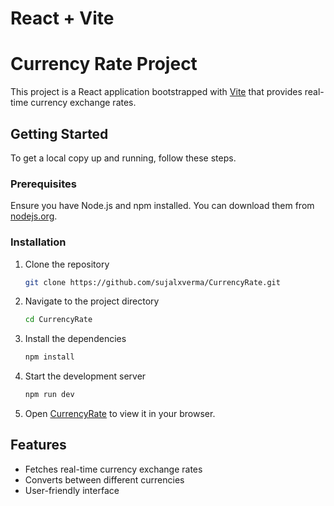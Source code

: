 # React + Vite

# Currency Rate Project

This project is a React application bootstrapped with [Vite](https://vitejs.dev/) that provides real-time currency exchange rates.



## Getting Started

To get a local copy up and running, follow these steps.

### Prerequisites

Ensure you have Node.js and npm installed. You can download them from [nodejs.org](https://nodejs.org/).

### Installation

1. Clone the repository
    ```sh
    git clone https://github.com/sujalxverma/CurrencyRate.git
    ```

2. Navigate to the project directory
    ```sh
    cd CurrencyRate
    ```

3. Install the dependencies
    ```sh
    npm install
    ```

4. Start the development server
    ```sh
    npm run dev
    ```

5. Open [CurrencyRate]( https://sujalxverma.github.io/CurrencyRate/) to view it in your browser.

## Features

- Fetches real-time currency exchange rates
- Converts between different currencies
- User-friendly interface

 